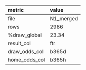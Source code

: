 | metric        | value     |
|:--------------|:----------|
| file          | N1_merged |
| rows          | 2986      |
| %draw_global  | 23.34     |
| result_col    | ftr       |
| draw_odds_col | b365d     |
| home_odds_col | b365h     |